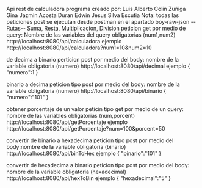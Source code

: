 Api rest de calculadora programa creado por:
Luis Alberto Colin Zuñiga
Gina Jazmin Acosta Duran
Edwin Jesus Silva Escutia
Nota: todas las peticiones post se ejecutan desde postman en el apartado boy-raw-json
--Rutas--
Suma, Resta, Multiplicacion, Division peticion get por medio de query: Nombre de las variables del query obligatorias (num1,num2)
http://localhost:8080/api/calculadora
ejemplo
http://localhost:8080/api/calculadora?num1=10&num2=10

de decima a binario perticion post por medio del body: nombre de la variable obligatoria (numero)
http://localhost:8080/api/decimal
ejemplo
{
    "numero":1
}

binario a decima peticion tipo post por medio del body: nombre de la variable obligatoria (numero)
http://localhost:8080/api/binario
{
    "numero":"101"
}

obtener porcentaje de un valor peticin tipo get por medio de un query: nombre de las variables obligatorias (num,porcent)
http://localhost:8080/api/getPorcentaje
ejemplo
http://localhost:8080/api/getPorcentaje?num=100&porcent=50

convertir de binario a hexadecima peticion tipo post por medio del body:nombre de la variable obligatoria (binario)
http://localhost:8080/api/binToHex
ejemplo
{
    "binario":"101"
}

convertir de hexadecima a binario peticion tipo post por medio del body: nombre de la variable obligatoria (hexadecimal)
http://localhost:8080/api/hexToBin
ejemplo
{
    "hexadecimal":"5"
}
